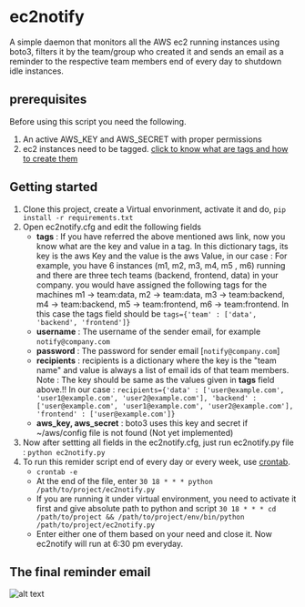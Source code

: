 # ec2notify
A simple daemon that monitors all the AWS ec2 running instances using boto3, filters it by the team/group who created it
and sends an email as a reminder to the respective team members end of every day to shutdown idle instances.

## prerequisites
Before using this script you need the following.

1. An active AWS_KEY and AWS_SECRET with proper permissions
2. ec2 instances need to be tagged. [click to know what are tags and
how to create them](http://docs.aws.amazon.com/AWSEC2/latest/UserGuide/Using_Tags.html)

## Getting started
1. Clone this project, create a Virtual envorinment, activate it and do,
    `pip install -r requirements.txt`
2. Open ec2notify.cfg and edit the following fields
    * __tags__ : 
        If you have referred the above mentioned aws link, now you know what are the key and value in a tag. In this 
        dictionary tags, its key is the aws Key and the value is the aws Value, in our case : 
        For example, you have 6 instances (m1, m2, m3, m4, m5 , m6) running and there are three tech teams (backend, frontend, 
        data) in your company. you would have assigned the following tags for the machines m1 -> team:data, m2 -> team:data, 
        m3 -> team:backend, m4 -> team:backend, m5 -> team:frontend, m6 -> team:frontend. In this case the tags field should be 
        `tags={'team' : ['data', 'backend', 'frontend']}`
    * __username__ : 
        The username of the sender email, for example `notify@company.com`
    * __password__ : 
        The password for sender email [`notify@company.com`]
    * __recipients__ : 
        recipients is a dictionary where the key is the "team name" and value is always a list of email ids of that 
        team members. 
        Note : The key should be same as the values given in __tags__ field above.!!
        In our case : 
        `recipients={'data' : ['user@example.com', 'user1@example.com', 'user2@example.com'], 'backend' : ['user@example.com', 'user1@example.com', 'user2@example.com'], 'frontend' : ['user@example.com']}`
    * __aws_key, aws_secret__ : 
        boto3 uses this key and secret if ~/aws/config file is not found (Not yet implemented)
3. Now after settting all fields in the ec2notify.cfg, just run ec2notify.py file :
    `python ec2notify.py`
4. To run this remider script end of every day or every week, use [crontab](http://www.computerhope.com/unix/ucrontab.htm).
    * `crontab -e`
    * At the end of the file, enter 
        `30 18 * * * python /path/to/project/ec2notify.py`
    * If you are running it under virtual environment, you need to activate it first and give absolute path to python and script
    `30 18 * * * cd /path/to/project && /path/to/project/env/bin/python /path/to/project/ec2notify.py`
    * Enter either one of them based on your need and close it. Now ec2notify will run at 6:30 pm everyday.

## The final reminder email
![alt text](http://i.imgur.com/uvzlMIS.png)